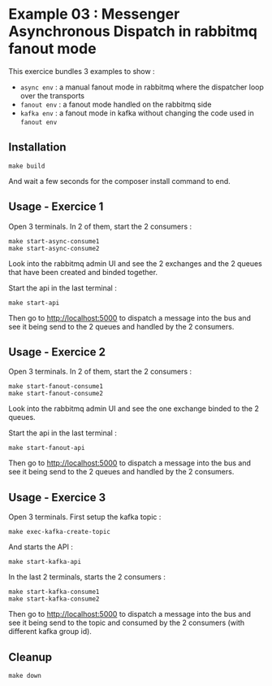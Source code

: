 # Example 03 : Messenger Asynchronous Dispatch in rabbitmq fanout mode

This exercice bundles 3 examples to show :

- `async env` : a manual fanout mode in rabbitmq where the dispatcher loop over the transports
- `fanout env` : a fanout mode handled on the rabbitmq side
- `kafka env` : a fanout mode in kafka without changing the code used in `fanout env`

## Installation

```shell script
make build
```

And wait a few seconds for the composer install command to end.

## Usage - Exercice 1

Open 3 terminals. In 2 of them, start the 2 consumers :

```shell script
make start-async-consume1
make start-async-consume2
```

Look into the rabbitmq admin UI and see the 2 exchanges and the 2 queues that have been created and binded together.

Start the api in the last terminal :

```shell script
make start-api
```

Then go to [http://localhost:5000](http://localhost:5000) to dispatch a message into the bus and see it being send to 
the 2 queues and handled by the 2 consumers.

## Usage - Exercice 2

Open 3 terminals. In 2 of them, start the 2 consumers :

```shell script
make start-fanout-consume1
make start-fanout-consume2
```

Look into the rabbitmq admin UI and see the one exchange binded to the 2 queues.

Start the api in the last terminal :

```shell script
make start-fanout-api
```

Then go to [http://localhost:5000](http://localhost:5000) to dispatch a message into the bus and see it being send to 
the 2 queues and handled by the 2 consumers.

## Usage - Exercice 3

Open 3 terminals. First setup the kafka topic :

```shell script
make exec-kafka-create-topic
```

And starts the API :

```shell script
make start-kafka-api
```

In the last 2 terminals, starts the 2 consumers :

```shell script
make start-kafka-consume1
make start-kafka-consume2
```

Then go to [http://localhost:5000](http://localhost:5000) to dispatch a message into the bus and see it being send to 
the topic and consumed by the 2 consumers (with different kafka group id).

## Cleanup

```shell script
make down
```